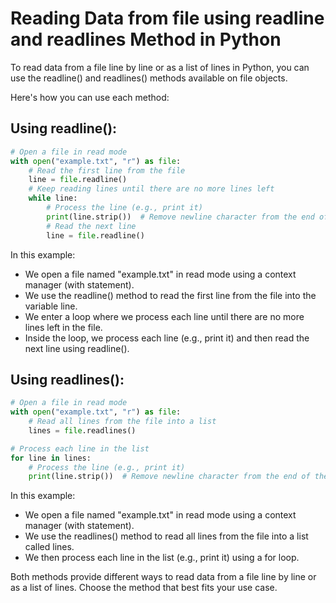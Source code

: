 # Reading Data from file using readline and readlines Method in Python

To read data from a file line by line or as a list of lines in Python, you can use the readline() and readlines() methods available on file objects.

Here's how you can use each method:

## Using readline():

```python
# Open a file in read mode
with open("example.txt", "r") as file:
    # Read the first line from the file
    line = file.readline()
    # Keep reading lines until there are no more lines left
    while line:
        # Process the line (e.g., print it)
        print(line.strip())  # Remove newline character from the end of the line
        # Read the next line
        line = file.readline()
```


In this example:

- We open a file named "example.txt" in read mode using a context manager (with statement).
- We use the readline() method to read the first line from the file into the variable line.
- We enter a loop where we process each line until there are no more lines left in the file.
- Inside the loop, we process each line (e.g., print it) and then read the next line using readline().

## Using readlines():

```python
# Open a file in read mode
with open("example.txt", "r") as file:
    # Read all lines from the file into a list
    lines = file.readlines()

# Process each line in the list
for line in lines:
    # Process the line (e.g., print it)
    print(line.strip())  # Remove newline character from the end of the line
```

In this example:

- We open a file named "example.txt" in read mode using a context manager (with statement).
- We use the readlines() method to read all lines from the file into a list called lines.
- We then process each line in the list (e.g., print it) using a for loop.

Both methods provide different ways to read data from a file line by line or as a list of lines. Choose the method that best fits your use case.








